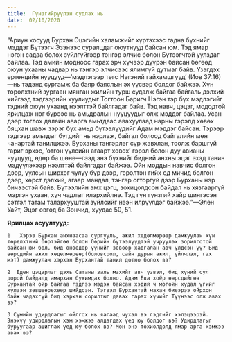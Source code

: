 ```yaml
---
title:  Гүнзгийрүүлэн судлах нь
date:  02/10/2020
---
```


“Ариун хосууд Бурхан Эцэгийн халамжийг хүртэхээс гадна бүхнийг мэддэг Бүтээгч Эзэнээс суралцдаг оюутнууд байсан юм. Тэд ямар нэгэн садаа болох зүйлгүйгээр тэнгэр элчис болон Бүтээгчтэй уулздаг байлаа. Тэд амийн модноос гарах эрч хүчээр дүүрэн байсан бөгөөд оюун ухааны чадвар нь тэнгэр элчисээс ялимгүй дутмаг байв. Үзэгдэх ертөнцийн нууцууд—’мэдлэгээр төгс Нэгэний гайхамшгууд’ (Иов 37:16)—нь тэдэнд сургамж ба баяр баяслын эх үүсвэр болдог байжээ. Хүн төрөлхтний зургаан мянган жилийн турш судалж байгаа байгаль дэлхий хийгээд тэдгээрийн хуулиудыг Тогтоон Баригч Нэгэн тэр бүх мэдлэгийг тэдний оюун ухаанд нээлттэй байлгадаг байв. Тэд навч, цэцэг, мододтой ярилцаж нэг бүрээс нь амьдралын нууцуудыг олж мэддэг байлаа. Усан дээр тоглох далайн аварга амьтдаас авахуулаад нарны гэрэлд хөвөх бяцхан шавж зэрэг бүх амьд бүтээлүүдийг Адам мэддэг байсан. Тэрээр тэдгээр амьтдыг бүгдийг нь нэрлэж, байгал болоод байгалийн мөн чанартай танилцжээ. Бурханы тэнгэрлэг сүр жавхлан, тоолж баршгүй гариг эрхэс, ‘өтгөн үүлсийн агаарт хөвөх’ гэрэл болон дуу авианы нууцууд, өдөр ба шөнө—гээд энэ бүхнийг бидний анхны эцэг эхэд танин мэдүүлэхээр нээлттэй байлгадаг байжээ. Ойн моддын навчис болгон дээр, уулсын ширхэг чулуу бүр дээр, гэрэлтэн гийх од мичид болгон дээр, хөрст дэлхий, агаар мандал, тэнгэр огторгуй дээр Бурханы нэр бичээстэй байв. Бүтээлийн эмх цэгц, зохицолдсон байдал нь хязгааргүй мэргэн ухаан, хүч чадлыг илэрхийлнэ. Тэд гүн гүнзгий хайр шингэсэн сэтгэл татам талархууштай зүйлсийг нээн илрүүлдэг байжээ.”—Элен Уайт, Эцэг өвгөд ба Зөнчид, хуудас 50, 51.

**Ярилцах асуултууд:**

`1   Хэрэв Бурхан анхнаасаа сургууль, ажил хөдөлмөрөөр дамжуулан хүн төрөлхтний Өөртэйгөө болон Өөрийн бүтээлүүдтэй учруулах зорилготой байсан юм бол, бид өнөөдөр үүнийг зөвөөр хадгалан авч үлдсэн үү? Бид өөрсдийн ажил хөдөлмөрөөр(боловсрол, сайн дурын ажил, үйлчлэл, гэх мэт) дамжуулан хэрхэн Бурхантай танил дотно болох вэ?`

`2  Еден цэцэрлэг дэхь Сатаны заль мэхийг авч үзвэл, бид хүний сул дорой байдалд амархан бухимдах болно. Адам Ева хоёр өөрсдийгөө Бурхантай ойр байгаа гэдгээ мэдэж байсан хэдий ч могойн худал үгийг хүлээн зөвшөөрөхөөр шийдсэн. Тэгвэл Бурхантай махан биеэрээ ойрхон байж чадахгүй бид хэрхэн сорилтыг давах гарах хүчийг Түүнээс олж авах вэ?`

`3 Сүмийн удирдлагыг ойлгох нь яагаад чухал вэ гэдгийг хэлэцээрэй. Энэхүү удирдлагын хэм хэмжээ алдагдах үед юу болдог вэ? Удирдлагыг буруугаар ашиглах үед юу болох вэ? Мөн энэ тохиолдолд ямар арга хэмжээ авах вэ?`